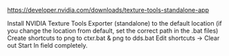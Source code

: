 https://developer.nvidia.com/downloads/texture-tools-standalone-app

Install NVIDIA Texture Tools Exporter (standalone) to the default location
	(if you change the location from default, set the correct path in the .bat files)
Create shortcuts to png to ctxr.bat & png to dds.bat
Edit shortcuts -> Clear out Start In field completely.